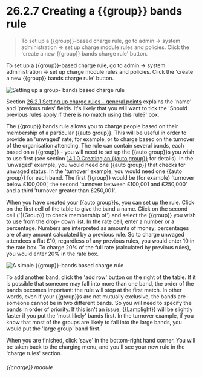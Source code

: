# 26.2.7    Creating a {{group}} bands rule

> To set up a {{group}}-based charge rule, go to admin -> system administration -> set up charge module rules and policies. Click the 'create a new {{group}} bands charge rule' button. 

To set up a {{group}}-based charge rule, go to admin -> system administration -> set up charge module rules and policies. Click the 'create a new {{group}} bands charge rule' button. 

![Setting up a group- bands based charge rule]({{imgpath}}248a.png)

Section [26.2.1  Setting up charge rules - general points](/help/index/v/{{version}}/p/26.2.1) explains the 'name' and 'previous rules' fields. It's likely that you will want to tick the 'Should previous rules apply if there is no match using this rule?' box. 

The {{group}} bands rule allows you to charge people based on their membership of a particular {{auto group}}. This will be useful in order to provide an 'unwaged' rate, for example, or to charge based on the turnover of the organisation attending. The rule can contain several bands, each based on a {{group}} - you will need to set up the {{auto group}}s you wish to use first (see section [14.1.0  Creating an {{auto group}}](/help/index/v/{{version}}/p/14.1.0) for details). In the 'unwaged' example, you would need one {{auto group}} that checks for unwaged status. In the 'turnover' example, you would need one {{auto group}} for each band. The first {{group}} would be (for example) 'turnover below £100,000', the second 'turnover between £100,001 and £250,000' and a third 'turnover greater than £250,001'. 

When you have created your {{auto group}}s, you can set up the rule. Click on the first cell of the table to give the band a name. Click on the second cell ('{{Group}} to check membership of') and select the {{group}} you wish to use from the drop- down list. In the rate cell, enter a number or a percentage. Numbers are interpreted as amounts of money; percentages are of any amount calculated by a previous rule. So to charge unwaged attendees a flat £10, regardless of any previous rules, you would enter 10 in the rate box. To charge 20% of the full rate (calculated by previous rules), you would enter 20% in the rate box. 

![A simple {{group}}-bands based charge rule]({{imgpath}}248b.png)

To add another band, click the 'add row' button on the right of the table. If it is possible that someone may fall into more than one band, the order of the bands becomes important: the rule will stop at the first match. In other words, even if your {{group}}s are not mutually exclusive, the bands are - someone cannot be in two different bands. So you will need to specify the bands in order of priority. If this isn't an issue, {{Lamplight}} will be slightly faster if you put the 'most likely' bands first. In the turnover example, if you know that most of the groups are likely to fall into the large bands, you would put the 'large group' band first. 

When you are finished, click 'save' in the bottom-right hand corner. You will be taken back to the charging menu, and you'll see your new rule in the 'charge rules' section. 

###### {{charge}} module

